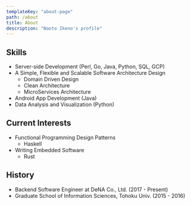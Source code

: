```yaml
---
templateKey: "about-page"
path: /about
title: About
description: "Naoto Ikeno's profile"
---
```


## Skills

- Server-side Development (Perl, Go, Java, Python, SQL, GCP)
- A Simple, Flexible and Scalable Software Architecture Design
  - Domain Driven Design
  - Clean Architecture
  - MicroServices Architecture
- Android App Development (Java)
- Data Analysis and Visualization (Python)

## Current Interests

- Functional Programming Design Patterns
  - Haskell
- Writing Embedded Software
  - Rust

## History

- Backend Software Engineer at DeNA Co., Ltd. (2017 - Present)
- Graduate School of Information Sciences, Tohoku Univ. (2015 - 2016)
